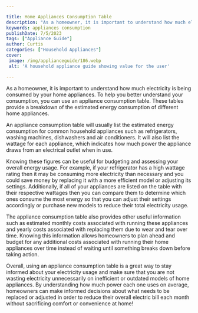 ```yaml
---

title: Home Appliances Consumption Table
description: "As a homeowner, it is important to understand how much electricity is being consumed by your home appliances. To help you better u...find out now"
keywords: appliances consumption
publishDate: 7/5/2023
tags: ["Appliance Guide"]
author: Curtis
categories: ["Household Appliances"]
cover: 
 image: /img/applianceguide/186.webp
 alt: 'A household appliance guide showing value for the user'

---
```


As a homeowner, it is important to understand how much electricity is being consumed by your home appliances. To help you better understand your consumption, you can use an appliance consumption table. These tables provide a breakdown of the estimated energy consumption of different home appliances.

An appliance consumption table will usually list the estimated energy consumption for common household appliances such as refrigerators, washing machines, dishwashers and air conditioners. It will also list the wattage for each appliance, which indicates how much power the appliance draws from an electrical outlet when in use. 

Knowing these figures can be useful for budgeting and assessing your overall energy usage. For example, if your refrigerator has a high wattage rating then it may be consuming more electricity than necessary and you could save money by replacing it with a more efficient model or adjusting its settings. Additionally, if all of your appliances are listed on the table with their respective wattages then you can compare them to determine which ones consume the most energy so that you can adjust their settings accordingly or purchase new models to reduce their total electricity usage. 

The appliance consumption table also provides other useful information such as estimated monthly costs associated with running these appliances and yearly costs associated with replacing them due to wear and tear over time. Knowing this information allows homeowners to plan ahead and budget for any additional costs associated with running their home appliances over time instead of waiting until something breaks down before taking action. 

Overall, using an appliance consumption table is a great way to stay informed about your electricity usage and make sure that you are not wasting electricity unnecessarily on inefficient or outdated models of home appliances. By understanding how much power each one uses on average, homeowners can make informed decisions about what needs to be replaced or adjusted in order to reduce their overall electric bill each month without sacrificing comfort or convenience at home!
